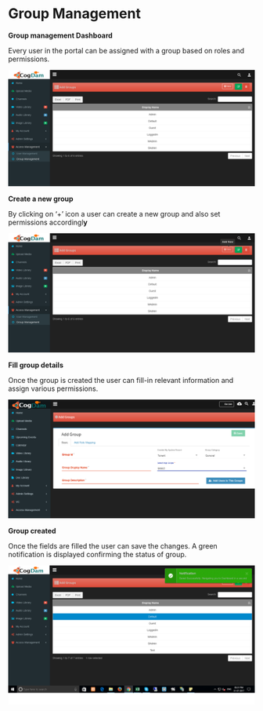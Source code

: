# Group Management

**Group management Dashboard**

Every user in the portal can be assigned with a group based on roles and permissions.

![](../../.gitbook/assets/image%20%28109%29.png)

**Create a new group**

By clicking on ‘+’ icon a user can create a new group and also set permissions accordingl**y**

![](../../.gitbook/assets/image%20%28174%29.png)

**Fill group details**

Once the group is created the user can fill-in relevant information and assign various permissions.

![](../../.gitbook/assets/image%20%2816%29.png)

**Group created**

Once the fields are filled the user can save the changes. A green notification is displayed confirming the status of group.

![](../../.gitbook/assets/image%20%28179%29.png)


